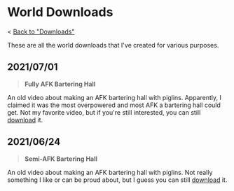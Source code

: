 # World Downloads
< [Back to "Downloads"](../downloads)

These are all the world downloads that I've created for various purposes.

## 2021/07/01
> **Fully AFK Bartering Hall**
<YouTubeVideo id="KP-tcB3Pg04" />

An old video about making an AFK bartering hall with piglins. Apparently, I claimed it was the most overpowered and most AFK a bartering hall could get. Not my favorite video, but if you're still interested, you can still [download](https://github.com/cda94581/website-rewrite/blob/downloads/worlds/AFK%20Piglin%20Bartering%20Hall%20-cda.mcworld?raw=true) it.

## 2021/06/24
> **Semi-AFK Bartering Hall**
<YouTubeVideo id="IIengtV2YGo" />

An old video about making an AFK bartering hall with piglins. Not really something I like or can be proud about, but I guess you can still [download](https://github.com/cda94581/website-rewrite/blob/downloads/worlds/Semi-AFK%20Bartering%20Hall%20-%20cda.mcworld?raw=true) it.